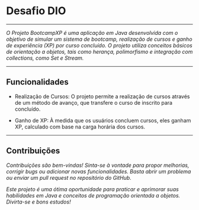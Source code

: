 # Desafio DIO

---

*O Projeto BootcampXP é uma aplicação em Java desenvolvida com o objetivo de simular um sistema de bootcamp, realização de cursos e ganho de experiência (XP) por curso concluído.
 O projeto utiliza conceitos básicos de orientação a objetos, tais como herança, polimorfismo e integração com collections, como Set e Stream.*

---

## Funcionalidades

- Realização de Cursos:
O projeto permite a realização de cursos através de um método de avanço, que transfere o curso de inscrito para concluído.

- Ganho de XP:
À medida que os usuários concluem cursos, eles ganham XP, calculado com base na carga horária dos cursos.

---

## Contribuições

*Contribuições são bem-vindas! Sinta-se à vontade para propor melhorias, corrigir bugs ou adicionar novas funcionalidades. Basta abrir um problema ou enviar um pull request no repositório do GitHub.*

*Este projeto é uma ótima oportunidade para praticar e aprimorar suas habilidades em Java e conceitos de programação orientada a objetos. Divirta-se e bons estudos!*
